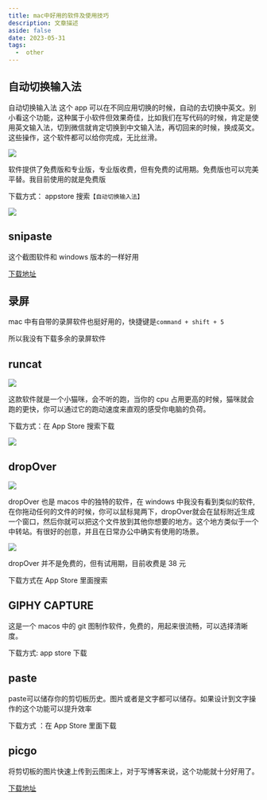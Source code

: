 ```yaml
---
title: mac中好用的软件及使用技巧
description: 文章描述
aside: false
date: 2023-05-31
tags:
  -  other
---
```



## 自动切换输入法

自动切换输入法 这个 app 可以在不同应用切换的时候，自动的去切换中英文。别小看这个功能，这种属于小软件但效果奇佳，比如我们在写代码的时候，肯定是使用英文输入法，切到微信就肯定切换到中文输入法，再切回来的时候，换成英文。这些操作，这个软件都可以给你完成，无比丝滑。

![](https://s2.loli.net/2023/06/01/9TK31q2H5aL4WYu.png)

软件提供了免费版和专业版，专业版收费，但有免费的试用期。免费版也可以完美平替。我目前使用的就是免费版

下载方式： appstore 搜索`【自动切换输入法】`

![](https://s2.loli.net/2023/06/01/P5dsYBbej72xcFy.png)



## snipaste
这个截图软件和 windows 版本的一样好用

[下载地址](https://zh.snipaste.com/download.html)

## 录屏

mac 中有自带的录屏软件也挺好用的，快捷键是`command + shift + 5`

所以我没有下载多余的录屏软件

## runcat 

![](https://s2.loli.net/2023/06/01/nO5kH3FZLMUWbKc.gif)

这款软件就是一个小猫咪，会不听的跑，当你的 cpu 占用更高的时候，猫咪就会跑的更快，你可以通过它的跑动速度来直观的感受你电脑的负荷。

下载方式：在 App Store 搜索下载

![](https://s2.loli.net/2023/06/01/unCLDjvaKwFk3rl.png)


## dropOver
![](https://s2.loli.net/2023/06/01/4Cvsnu9ykraMElI.png)

dropOver 也是 macos 中的独特的软件，在 windows 中我没有看到类似的软件,在你拖动任何的文件的时候，你可以鼠标晃两下，dropOver就会在鼠标附近生成一个窗口，然后你就可以把这个文件放到其他你想要的地方。这个地方类似于一个中转站。有很好的创意，并且在日常办公中确实有使用的场景。

![](https://s2.loli.net/2023/06/01/7ADM1aZSzHROPF8.gif)

dropOver 并不是免费的，但有试用期，目前收费是 38 元

下载方式在 App Store 里面搜索

## GIPHY CAPTURE

这是一个 macos 中的 git 图制作软件，免费的，用起来很流畅，可以选择清晰度。

下载方式: app store 下载

## paste

paste可以储存你的剪切板历史。图片或者是文字都可以储存。如果设计到文字操作的这个功能可以提升效率

下载方式 ：在 App Store 里面下载

## picgo

将剪切板的图片快速上传到云图床上，对于写博客来说，这个功能就十分好用了。

[下载地址](https://github.com/Molunerfinn/PicGo/releases/tag/v2.3.1)

